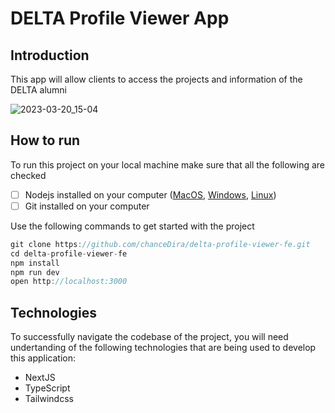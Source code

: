 # DELTA Profile Viewer App

## Introduction

This app will allow clients to access the projects and information of the DELTA alumni

![2023-03-20_15-04](https://user-images.githubusercontent.com/67952319/226347180-36185c88-f162-4b8c-ada6-6e1ffadd4a8c.png)


## How to run

To run this project on your local machine make sure that all the following are checked

- [ ] Nodejs installed on your computer ([MacOS](https://nodejs.org/en/download/), [Windows](https://nodejs.org/en/download/), [Linux](https://nodejs.org/en/download/))
- [ ] Git installed on your computer

Use the following commands to get started with the project

```js
git clone https://github.com/chanceDira/delta-profile-viewer-fe.git
cd delta-profile-viewer-fe
npm install
npm run dev
open http://localhost:3000
```

## Technologies

To successfully navigate the codebase of the project, you will need undertanding of the following technologies that are being used to develop this application:

- NextJS
- TypeScript
- Tailwindcss


